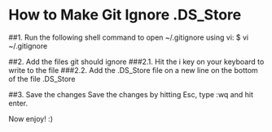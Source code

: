 # How to Make Git Ignore .DS_Store
##1. Run the following shell command to open ~/.gitignore using vi:
$ vi ~/.gitignore

##2. Add the files git should ignore
###2.1. Hit the i key on your keyboard to write to the file
###2.2. Add the .DS_Store file on a new line on the bottom of the file
.DS_Store

##3. Save the changes
Save the changes by hitting Esc, type :wq and hit enter.

Now enjoy! :)
